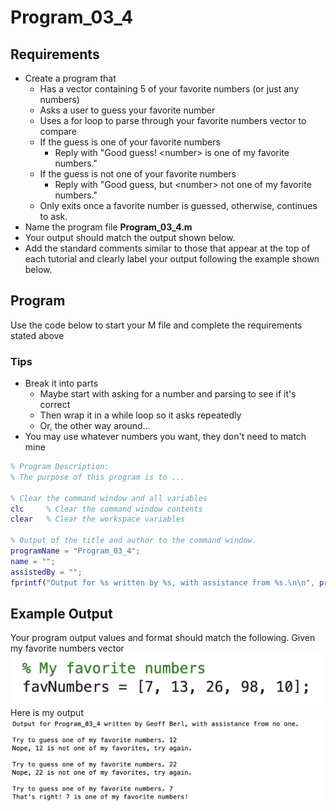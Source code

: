 # Program\_03\_4
## Requirements
* Create a program that
    * Has a vector containing 5 of your favorite numbers (or just any numbers)
    * Asks a user to guess your favorite number
    * Uses a for loop to parse through your favorite numbers vector to compare
    * If the guess is one of your favorite numbers
        * Reply with "Good guess! \<number\> is one of my favorite numbers."
    * If the guess is not one of your favorite numbers
        * Reply with "Good guess, but \<number\> not one of my favorite numbers."
    * Only exits once a favorite number is guessed, otherwise, continues to ask.
* Name the program file **Program\_03\_4.m**
* Your output should match the output shown below.
* Add the standard comments similar to those that appear at the top of each tutorial and clearly label your output following the example shown below.

## Program
Use the code below to start your M file and complete the requirements stated above
### Tips
* Break it into parts
    * Maybe start with asking for a number and parsing to see if it's correct
    * Then wrap it in a while loop so it asks repeatedly
    * Or, the other way around…
* You may use whatever numbers you want, they don't need to match mine

```Matlab
% Program Description:
% The purpose of this program is to ...

% Clear the command window and all variables
clc     % Clear the command window contents
clear   % Clear the workspace variables

% Output of the title and author to the command window.
programName = "Program_03_4";
name = "";
assistedBy = "";
fprintf("Output for %s written by %s, with assistance from %s.\n\n", programName, name, assistedBy)


```
## Example Output
Your program output values and format should match the following.
Given my favorite numbers vector
![Program_03_4_favorite_numbers.png](images/Program_03_4_favorite_numbers.png)
Here is my output
![Program_03_4_Example_Output.png](images/Program_03_4_Example_Output.png)